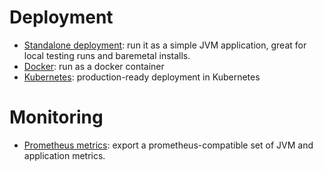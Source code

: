# Deployment

- [Standalone deployment](standalone.md): run it as a simple JVM application, great for local testing runs and baremetal installs.
- [Docker](docker.md): run as a docker container
- [Kubernetes](kubernetes.md): production-ready deployment in Kubernetes

# Monitoring

- [Prometheus metrics](prometheus.md): export a prometheus-compatible set of JVM and application metrics.